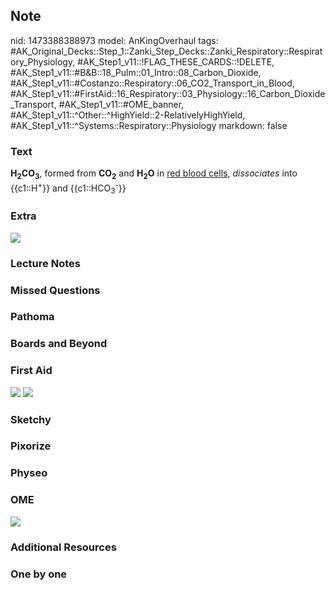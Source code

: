 ## Note
nid: 1473388388973
model: AnKingOverhaul
tags: #AK_Original_Decks::Step_1::Zanki_Step_Decks::Zanki_Respiratory::Respiratory_Physiology, #AK_Step1_v11::!FLAG_THESE_CARDS::!DELETE, #AK_Step1_v11::#B&B::18_Pulm::01_Intro::08_Carbon_Dioxide, #AK_Step1_v11::#Costanzo::Respiratory::06_CO2_Transport_in_Blood, #AK_Step1_v11::#FirstAid::16_Respiratory::03_Physiology::16_Carbon_Dioxide_Transport, #AK_Step1_v11::#OME_banner, #AK_Step1_v11::^Other::^HighYield::2-RelativelyHighYield, #AK_Step1_v11::^Systems::Respiratory::Physiology
markdown: false

### Text
<div>
  <b>H<sub>2</sub>CO<sub>3</sub></b>, formed from
  <b>CO<sub>2</sub></b> and <b>H<sub>2</sub>O</b> in <u>red blood
  cells</u>, <i>dissociates</i> into {{c1::H<sup>+</sup>}} and
  {{c1::HCO<sub>3</sub><sup>-</sup>}}
</div>

### Extra
<img src="paste-127418794770744.jpg">

### Lecture Notes


### Missed Questions


### Pathoma


### Boards and Beyond


### First Aid
<img src="tmpLH5Z0D.png"> <img src="tmpsfgBgr.png">

### Sketchy


### Pixorize


### Physeo


### OME
<div class="ome-widget">
  <a href="https://onlinemeded.org?ref=anki"><img src=
  "_OME_AnkiFlashcards_General_4.png"></a>
</div>

### Additional Resources


### One by one

